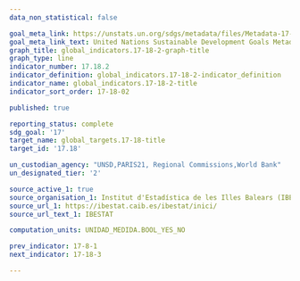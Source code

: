```yaml
---
data_non_statistical: false

goal_meta_link: https://unstats.un.org/sdgs/metadata/files/Metadata-17-18-02.pdf
goal_meta_link_text: United Nations Sustainable Development Goals Metadata (pdf 468kB)
graph_title: global_indicators.17-18-2-graph-title
graph_type: line
indicator_number: 17.18.2
indicator_definition: global_indicators.17-18-2-indicator_definition
indicator_name: global_indicators.17-18-2-title
indicator_sort_order: 17-18-02

published: true

reporting_status: complete
sdg_goal: '17'
target_name: global_targets.17-18-title
target_id: '17.18'

un_custodian_agency: "UNSD,PARIS21, Regional Commissions,World Bank"
un_designated_tier: '2'

source_active_1: true
source_organisation_1: Institut d'Estadística de les Illes Balears (IBESTAT)
source_url_1: https://ibestat.caib.es/ibestat/inici/
source_url_text_1: IBESTAT

computation_units: UNIDAD_MEDIDA.BOOL_YES_NO

prev_indicator: 17-8-1
next_indicator: 17-18-3

---
```

